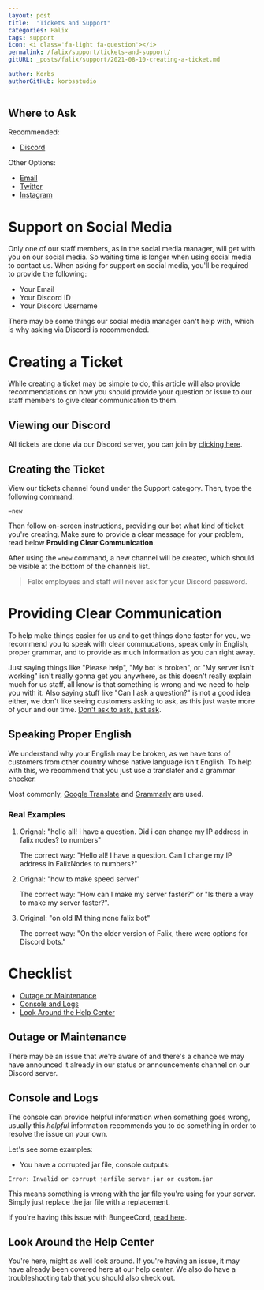```yaml
---
layout: post
title:  "Tickets and Support"
categories: Falix
tags: support
icon: <i class='fa-light fa-question'></i>
permalink: /falix/support/tickets-and-support/
gitURL: _posts/falix/support/2021-08-10-creating-a-ticket.md

author: Korbs
authorGitHub: korbsstudio
---
```


## Where to Ask
Recommended:
 - [Discord](https://discord.falixnodes.net)

 Other Options:
 - [Email](mailto:support@falixnodes.net)
 - [Twitter](https://twitter.com/FalixNodes)
 - [Instagram](https://instagram.com/FalixNodes)

# Support on Social Media
Only one of our staff members, as in the social media manager, will get with you on our social media. So waiting time is longer when using social media to contact us. When asking for support on social media, you'll be required to provide the following:

 - Your Email
 - Your Discord ID <span class="whats-this" id="discord-id-wt"><a href="https://support.discord.com/hc/en-us/articles/206346498-Where-can-I-find-my-User-Server-Message-ID-" target="_blank"><i class='fas fa-question-circle'></i></a></span>
 - Your Discord Username

There may be some things our social media manager can't help with, which is why asking via Discord is recommended.

# Creating a Ticket
While creating a ticket may be simple to do, this article will also provide recommendations on how you should provide your question or issue to our staff members to give clear communication to them.

## Viewing our Discord
All tickets are done via our Discord server, you can join by [clicking here](https://discord.falixnodes.net).

## Creating the Ticket
View our tickets channel found under the Support category. Then, type the following command:
```
=new
```

Then follow on-screen instructions, providing our bot what kind of ticket you're creating. Make sure to provide a clear message for your problem, read below **Providing Clear Communication**.

After using the `=new` command, a new channel will be created, which should be visible at the bottom of the channels list.

> Falix employees and staff will never ask for your Discord password.

# Providing Clear Communication
To help make things easier for us and to get things done faster for you, we recommend you to speak with clear commucations, speak only in English, proper grammar, and to provide as much information as you can right away. 

Just saying things like "Please help", "My bot is broken", or "My server isn't working" isn't really gonna get you anywhere, as this doesn't really explain much for us staff, all know is that something is wrong and we need to help you with it. Also saying stuff like "Can I ask a question?" is not a good idea either, we don't like seeing customers asking to ask, as this just waste more of your and our time. [Don't ask to ask, just ask](https://dontasktoask.com/).

## Speaking Proper English
We understand why your English may be broken, as we have tons of customers from other country whose native language isn't English. To help with this, we recommend that you just use a translater and a grammar checker.

Most commonly, [Google Translate](https://translate.google.com/) and [Grammarly](https://www.grammarly.com/) are used.

### Real Examples
1. Orignal: "hello all! i have a question. Did i can change my IP address in falix nodes? to numbers"

   The correct way: "Hello all! I have a question. Can I change my IP address in FalixNodes to numbers?"

2. Orignal: "how to make speed server"

   The correct way: "How can I make my server faster?" or "Is there a way to make my server faster?".

3. Original: "on old IM thing none falix bot"

   The correct way: "On the older version of Falix, there were options for Discord bots."

# Checklist
 - [Outage or Maintenance](https://help.falixnodes.net/falix/support/tickets-and-support#outage-or-maintenance)
 - [Console and Logs](https://help.falixnodes.net/falix/support/tickets-and-support#console-and-logs)
 - [Look Around the Help Center](https://help.falixnodes.net/falix/support/tickets-and-support#look-around-the-help-center)

## Outage or Maintenance
There may be an issue that we're aware of and there's a chance we may have announced it already in our status or announcements channel on our Discord server. 

## Console and Logs
The console can provide helpful information when something goes wrong, usually this *helpful* information recommends you to do something in order to resolve the issue on your own.

Let's see some examples:
 - You have a corrupted jar file, console outputs:
 ```
 Error: Invalid or corrupt jarfile server.jar or custom.jar
 ```
 This means something is wrong with the jar file you're using for your server. Simply just replace the jar file with a replacement. 

 If you're having this issue with BungeeCord, [read here](https://help.falixnodes.net/falix/support/troubleshooting/#corrupted-bungeecord-jar-file).

## Look Around the Help Center
You're here, might as well look around. If you're having an issue, it may have already been covered here at our help center. We also do have a troubleshooting tab that you should also check out.

